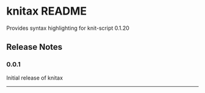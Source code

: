 # knitax README

Provides syntax highlighting for knit-script 0.1.20

## Release Notes

### 0.0.1

Initial release of knitax

---
